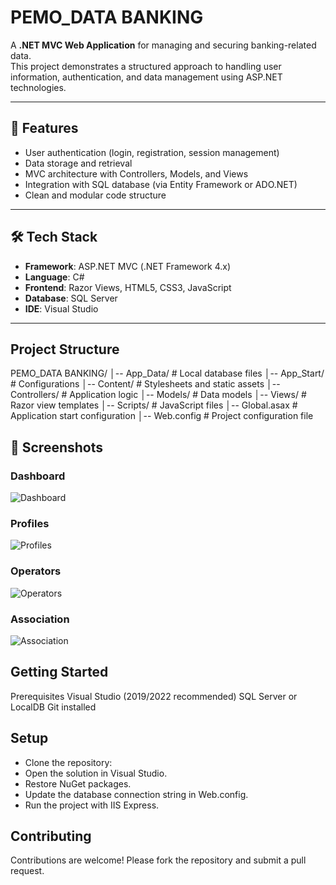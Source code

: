 # PEMO_DATA BANKING

A **.NET MVC Web Application** for managing and securing banking-related data.  
This project demonstrates a structured approach to handling user information, authentication, and data management using ASP.NET technologies.

---

## 🚀 Features
- User authentication (login, registration, session management)
- Data storage and retrieval
- MVC architecture with Controllers, Models, and Views
- Integration with SQL database (via Entity Framework or ADO.NET)
- Clean and modular code structure

---

## 🛠 Tech Stack
- **Framework**: ASP.NET MVC (.NET Framework 4.x)  
- **Language**: C#  
- **Frontend**: Razor Views, HTML5, CSS3, JavaScript  
- **Database**: SQL Server  
- **IDE**: Visual Studio  

---



## Project Structure

PEMO_DATA BANKING/
│-- App_Data/        # Local database files
│-- App_Start/       # Configurations
│-- Content/         # Stylesheets and static assets
│-- Controllers/     # Application logic
│-- Models/          # Data models
│-- Views/           # Razor view templates
│-- Scripts/         # JavaScript files
│-- Global.asax      # Application start configuration
│-- Web.config       # Project configuration file

## 📸 Screenshots

### Dashboard
![Dashboard](https://github.com/user-attachments/assets/b356a472-45a7-4df6-9ca6-65489683c8e8)
### Profiles
![Profiles](https://github.com/user-attachments/assets/087235d6-c978-473e-b96d-2dab00454410)

### Operators
![Operators](https://github.com/user-attachments/assets/a54aa468-65c1-4de6-8573-5b8aa5ee6d08)

### Association
![Association](https://github.com/user-attachments/assets/ad5f965e-d174-4976-91c4-d0fc0a28a82d)


## Getting Started
Prerequisites
Visual Studio (2019/2022 recommended)
SQL Server or LocalDB
Git installed

## Setup
- Clone the repository:
- Open the solution in Visual Studio.
- Restore NuGet packages.
- Update the database connection string in Web.config.
- Run the project with IIS Express.

## Contributing
Contributions are welcome! Please fork the repository and submit a pull request.


